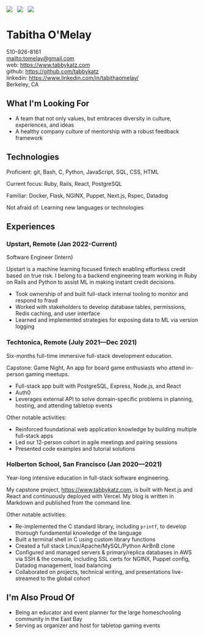  [![](https://img.shields.io/badge/tabithaomelay-2867B2?style=for-the-badge&logo=linkedin&logoColor=white)](https://www.linkedin.com/in/tabithaomelay/) &nbsp; [![](https://img.shields.io/badge/tabby__katz-1DA1F2?style=for-the-badge&logo=twitter&logoColor=white)](https://twitter.com/tabby__katz) &nbsp; [![](https://img.shields.io/badge/tabby_katz-8a3ab9?style=for-the-badge&logo=instagram&logoColor=white)](https://www.instagram.com/tabby_katz/)



# Tabitha O'Melay

510-926-8161  
<mailto:tomelay@gmail.com>  
web: <https://www.tabbykatz.com>  
github: <https://github.com/tabbykatz>  
linkedin: <https://www.linkedin.com/in/tabithaomelay/>  
Berkeley, CA

## What I'm Looking For

- A team that not only values, but embraces diversity in culture, experiences,
  and ideas
- A healthy company culture of mentorship with a robust feedback framework

## Technologies

Proficient: git, Bash, C, Python, JavaScript, SQL, CSS, HTML

Current focus: Ruby, Rails, React, PostgreSQL

Familiar: Docker, Flask, NGINX, Puppet, Next.js, Rspec, Datadog

Not afraid of: Learning new languages or technologies

## Experiences

### Upstart, Remote (Jan 2022-Current)

Software Engineer (Intern)

Upstart is a machine learning focused fintech enabling effortless credit based on true risk. I belong to a backend engineering team working in Ruby on Rails and Python to assist ML in making instant credit decisions.

- Took ownership of and built full-stack internal tooling to monitor and respond to fraud
- Worked with stakeholders to develop database tables, permissions, Redis caching, and user interface
- Learned and implemented strategies for exposing data to ML via version logging


### Techtonica, Remote (July 2021—Dec 2021)

Six-months full-time immersive full-stack development education.

Capstone: Game Night, An app for board game enthusiasts who attend in-person gaming meetups.

- Full-stack app built with PostgreSQL, Express, Node.js, and React
- Auth0
- Leverages external API to solve domain-specific problems in planning, hosting, and attending tabletop events

Other notable activities:

- Reinforced foundational web application knowledge by building multiple
  full-stack apps
- Led our 12-person cohort in agile meetings and pairing sessions
- Presented code examples and tutorial solutions

### Holberton School, San Francisco (Jan 2020—2021)

Year-long intensive education in full-stack software engineering.

My capstone project, <https://www.tabbykatz.com>, is built with Next.js and React and continuously deployed with Vercel. My blog is written in Markdown and published from the command line.

Other notable activities:

- Re-implemented the C standard library, including `printf`, to develop thorough fundamental knowledge of the language
- Built a terminal shell in C using custom library functions
- Created a full stack Linux/Apache/MySQL/Python AirBnB clone
- Configured and managed servers & primary/replica databases in AWS via SSH & the console, including SSL certs for NGINX, Puppet config, Datadog management, load balancing
- Collaborated on projects, technical writing, and presentations live-streamed to the global cohort

## I'm Also Proud Of

- Being an educator and event planner for the large homeschooling community in the East Bay
- Serving as organizer and host for tabletop gaming events
